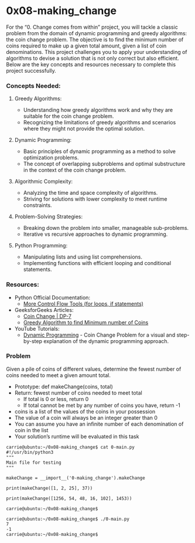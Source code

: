 # 0x08-making_change

For the “0. Change comes from within” project, you will tackle a classic problem from the domain of dynamic programming and greedy algorithms: the coin change problem. The objective is to find the minimum number of coins required to make up a given total amount, given a list of coin denominations. This project challenges you to apply your understanding of algorithms to devise a solution that is not only correct but also efficient. Below are the key concepts and resources necessary to complete this project successfully.

### Concepts Needed:
1. Greedy Algorithms:
    - Understanding how greedy algorithms work and why they are suitable for the coin change problem.
    - Recognizing the limitations of greedy algorithms and scenarios where they might not provide the optimal solution.

2. Dynamic Programming:
    - Basic principles of dynamic programming as a method to solve optimization problems.
    - The concept of overlapping subproblems and optimal substructure in the context of the coin change problem.

3. Algorithmic Complexity:
    - Analyzing the time and space complexity of algorithms.
    - Striving for solutions with lower complexity to meet runtime constraints.

4. Problem-Solving Strategies:
    - Breaking down the problem into smaller, manageable sub-problems.
    - Iterative vs recursive approaches to dynamic programming.

5. Python Programming:
    - Manipulating lists and using list comprehensions.
    - Implementing functions with efficient looping and conditional statements.

### Resources:
- Python Official Documentation:
    - [More Control Flow Tools (for loops, if statements)](https://docs.python.org/3/tutorial/controlflow.html)
- GeeksforGeeks Articles:
    - [Coin Change | DP-7](https://www.geeksforgeeks.org/coin-change-dp-7/)
    - [Greedy Algorithm to find Minimum number of Coins](https://www.geeksforgeeks.org/greedy-algorithm-to-find-minimum-number-of-coins/)
- YouTube Tutorials:
    - [Dynamic Programming](https://www.youtube.com/watch?v=jgiZlGzXMBw&ab_channel=BackToBackSWE) - Coin Change Problem for a visual and step-by-step explanation of the dynamic programming approach.

### Problem
Given a pile of coins of different values, determine the fewest number of coins needed to meet a given amount total.
- Prototype: def makeChange(coins, total)
- Return: fewest number of coins needed to meet total
    - If total is 0 or less, return 0
    - If total cannot be met by any number of coins you have, return -1
- coins is a list of the values of the coins in your possession
- The value of a coin will always be an integer greater than 0
- You can assume you have an infinite number of each denomination of coin in the list
- Your solution’s runtime will be evaluated in this task

```
carrie@ubuntu:~/0x08-making_change$ cat 0-main.py
#!/usr/bin/python3
"""
Main file for testing
"""

makeChange = __import__('0-making_change').makeChange

print(makeChange([1, 2, 25], 37))

print(makeChange([1256, 54, 48, 16, 102], 1453))

carrie@ubuntu:~/0x08-making_change$
```

```
carrie@ubuntu:~/0x08-making_change$ ./0-main.py
7
-1
carrie@ubuntu:~/0x08-making_change$
```
